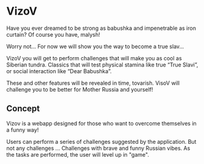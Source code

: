 # VizoV

Have you ever dreamed to be strong as babushka and impenetrable as iron curtain?
Of course you have, malysh! 

Worry not... 
For now we will show you the way to become a true slav...

VizoV you will get to perform challenges that will make you as cool as Siberian tundra. 
Classics that will test physical stamina like true “True Slavi”, or social interaction like “Dear Babushka”.

These and other features will be revealed in time, tovarish.
VisoV will challenge you to be better for Mother Russia and yourself!

## Concept

Vizov is a webapp designed for those who want to overcome themselves in a funny way!

Users can perform a series of challenges suggested by the application. But not any challenges ... 
Challenges with brave and funny Russian vibes.
As the tasks are performed, the user will level up in "game".
